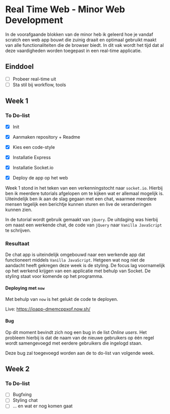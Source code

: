 # Real Time Web - Minor Web Development
In de voorafgaande blokken van de minor heb ik geleerd hoe je vandaf scratch een web app bouwt die zuinig draait en optimaal gebruikt maakt van alle functionaliteiten die de browser biedt. In dit vak wordt het tijd dat al deze vaardigheden worden toegepast in een real-time applicatie.

## Einddoel
- [ ] Probeer real-time uit
- [ ] Sta stil bij workflow, tools

## Week 1

### To Do-list
- [x] Init
- [x] Aanmaken repository + Readme
- [x] Kies een code-style
- [x] Installatie Express
- [x] Installatie Socket.io
- [x] Deploy de app op het web


Week 1 stond in het teken van een verkenningstocht naar `socket.io`. Hierbij ben ik meerdere tutorials afgelopen om te kijken wat er allemaal mogelijk is. Uiteindelijk ben ik aan de slag gegaan met een chat, waarmee meerdere mensen tegelijk een berichtje kunnen sturen en live de veranderingen kunnen zien.

In de tutorial wordt gebruik gemaakt van `jQuery`. De uitdaging was hierbij om naast een werkende chat, de code van `jQuery` naar `Vanilla JavaScript` te schrijven.

### Resultaat
De chat app is uiteindelijk omgebouwd naar een werkende app dat functioneert middels `Vanilla JavaScript`. Hetgeen wat nog niet de aandacht heeft gekregen deze week is de styling. De focus lag voornamelijk op het werkend krijgen van een applicatie met behulp van Socket. De styling staat voor komende op het programma.

#### Deploying met `now`
Met behulp van `now` is het gelukt de code te deployen.

Live: https://ioapp-dmemcppxof.now.sh/

#### Bug
Op dit moment bevindt zich nog een bug in de list *Online users*. Het probleem hierbij is dat de naam van de nieuwe gebruikers op één regel wordt samengevoegd met eerdere gebruikers die ingelogd staan.

Deze bug zal toegevoegd worden aan de to do-list van volgende week.

## Week 2

### To Do-list
- [ ] Bugfxing
- [ ] Styling chat
- [ ] ... en wat er nog komen gaat
